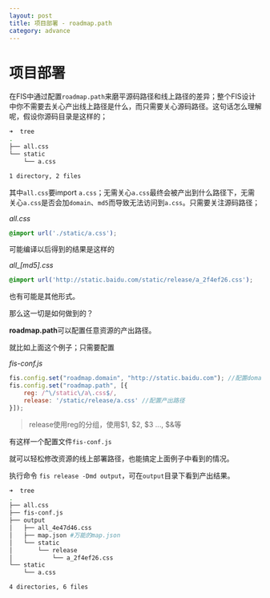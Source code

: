 ```yaml
---
layout: post
title: 项目部署 - roadmap.path
category: advance
---
```


# 项目部署

在FIS中通过配置`roadmap.path`来磨平源码路径和线上路径的差异；整个FIS设计中你不需要去关心产出线上路径是什么，而只需要关心源码路径。这句话怎么理解呢，假设你源码目录是这样的；

```bash
➜  tree
.
├── all.css
└── static
    └── a.css

1 directory, 2 files
```

其中`all.css`要import `a.css`；无需关心`a.css`最终会被产出到什么路径下，无需关心`a.css`是否会加`domain`、`md5`而导致无法访问到`a.css`。只需要关注源码路径；

_all.css_

```css
@import url('./static/a.css');
```

可能编译以后得到的结果是这样的

*all_[md5].css*

```css
@import url('http://static.baidu.com/static/release/a_2f4ef26.css');
```

也有可能是其他形式。

那么这一切是如何做到的？

**roadmap.path**可以配置任意资源的产出路径。

就比如上面这个例子；只需要配置

_fis-conf.js_

```javascript
fis.config.set("roadmap.domain", "http://static.baidu.com"); //配置domain
fis.config.set("roadmap.path", [{
    reg: /^\/static\/a\.css$/,
    release: '/static/release/a.css' //配置产出路径
}]);
```

> release使用reg的分组，使用$1, $2, $3 ..., $&等

有这样一个配置文件`fis-conf.js`

就可以轻松修改资源的线上部署路径，也能搞定上面例子中看到的情况。

执行命令 `fis release -Dmd output`，可在`output`目录下看到产出结果。

```bash
➜  tree
.
├── all.css
├── fis-conf.js
├── output
│   ├── all_4e47d46.css
│   ├── map.json #万能的map.json
│   └── static
│       └── release
│           └── a_2f4ef26.css
└── static
    └── a.css

4 directories, 6 files
```
